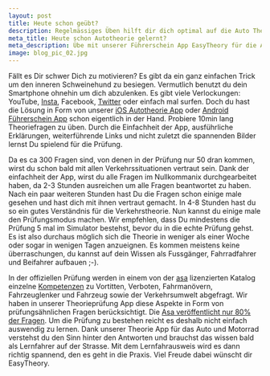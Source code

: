 ```yaml
---
layout: post
title: Heute schon geübt?
description: Regelmässiges Üben hilft dir dich optimal auf die Auto Theorieprüfung vorzubereiten.
meta_title: Heute schon Autotheorie gelernt?
meta_description: Übe mit unserer Führerschein App EasyTheory für die Autothoerie jeden Tag ein bisschen.
image: blog_pic_02.jpg
---
```


Fällt es Dir schwer Dich zu motivieren? Es gibt da ein ganz einfachen Trick um den inneren Schweinehund zu besiegen. Vermutlich benutzt du dein Smartphone ohnehin um dich abzulenken. Es gibt viele Verlockungen: YouTube, [Insta](https://www.instagram.com/auto_theorie_lernen/), Facebook, [Twitter](https://twitter.com/ALernen) oder einfach mal surfen. Doch du hast die Lösung in Form von unserer [iOS Autotheorie App](https://apps.apple.com/ch/app/easytheory/id1529844252#?platform=iphone) oder [Android Führerschein App](https://play.google.com/store/apps/details?id=com.easytheory) schon eigentlich in der Hand. Probiere 10min lang Theoriefragen zu üben. Durch die Einfachheit der App, ausführliche Erklärungen, weiterführende Links und nicht zuletzt die spannenden Bilder lernst Du spielend für die Prüfung.

Da es ca 300 Fragen sind, von denen in der Prüfung nur 50 dran kommen, wirst du schon bald mit allen Verkehrssituationen vertraut sein. Dank der einfachheit der App, wirst du alle Fragen im Nullkommanix durchgearbeitet haben, da 2-3 Stunden ausreichen um alle Fragen beantwortet zu haben. Nach ein paar weiteren Stunden hast Du die Fragen schon einige male gesehen und hast dich mit ihnen vertraut gemacht. In 4-8 Stunden hast du so ein gutes Verständnis für die Verkehrstheorie. Nun kannst du einige male den Prüfungsmodus machen. Wir empfehlen, dass Du mindestens die Prüfung 5 mal im Simulator bestehst, bevor du in die echte Prüfung gehst. Es ist also durchaus möglich sich die Theorie in weniger als einer Woche oder sogar in wenigen Tagen anzueignen. Es kommen meistens keine überraschungen, du kannst auf dein Wissen als Fussgänger, Fahrradfahrer und Beifahrer aufbauen ;-).

In der offiziellen Prüfung werden in einem von der [asa](https://asa.ch/dienstleistungen/theoriepruefung/) lizenzierten Katalog einzelne [Kompetenzen](https://asa.ch/wp-content/uploads/2020/05/Katalog_Handlungskompetenzen_KatB_Endversion_PDF.pdf) zu Vortitten, Verboten, Fahrmanövern, Fahrzeuglenker und Fahrzeug sowie der Verkehrsumwelt abgefragt. Wir haben in unserer Theorieprüfung App diese Aspekte in Form von prüfungsähnlichen Fragen berücksichtigt. Die [Asa veröffentlicht nur 80% der Fragen](https://asa.ch/dienstleistungen/theoriepruefung/lernmittel/). Um die Prüfung zu bestehen reicht es deshalb nicht einfach auswendig zu lernen. Dank unserer Theorie App für das Auto und Motorrad verstehst du den Sinn hinter den Antworten und brauchst das wissen bald als Lernfahrer auf der Strasse. Mit dem Lernfahrausweis wird es dann richtig spannend, den es geht in die Praxis. Viel Freude dabei wünscht dir EasyTheory.